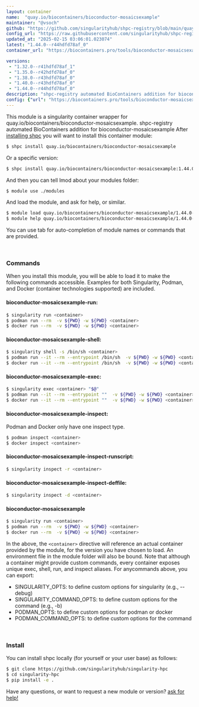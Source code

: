 ```yaml
---
layout: container
name:  "quay.io/biocontainers/bioconductor-mosaicsexample"
maintainer: "@vsoch"
github: "https://github.com/singularityhub/shpc-registry/blob/main/quay.io/biocontainers/bioconductor-mosaicsexample/container.yaml"
config_url: "https://raw.githubusercontent.com/singularityhub/shpc-registry/main/quay.io/biocontainers/bioconductor-mosaicsexample/container.yaml"
updated_at: "2025-02-15 03:06:01.023074"
latest: "1.44.0--r44hdfd78af_0"
container_url: "https://biocontainers.pro/tools/bioconductor-mosaicsexample"

versions:
 - "1.32.0--r41hdfd78af_1"
 - "1.35.0--r42hdfd78af_0"
 - "1.38.0--r43hdfd78af_0"
 - "1.40.0--r43hdfd78af_0"
 - "1.44.0--r44hdfd78af_0"
description: "shpc-registry automated BioContainers addition for bioconductor-mosaicsexample"
config: {"url": "https://biocontainers.pro/tools/bioconductor-mosaicsexample", "maintainer": "@vsoch", "description": "shpc-registry automated BioContainers addition for bioconductor-mosaicsexample", "latest": {"1.44.0--r44hdfd78af_0": "sha256:d9c41789518b5afb7fb2f65d8b10da6a76b337e5919fb97fc4da94c669fd27c7"}, "tags": {"1.32.0--r41hdfd78af_1": "sha256:eb78e6f170399adab1ee79e414e75cdb8aedf60b5a4553d18c8ee8630ac4526a", "1.35.0--r42hdfd78af_0": "sha256:1bfdb74522ac80dca43bcd0cfe9804b3fb44591997b2edc905d10202c4ee8644", "1.38.0--r43hdfd78af_0": "sha256:c44bce7070a06e4a32ba9096ece094c400f85bf6be51b2720cfd8a84cd10f7c0", "1.40.0--r43hdfd78af_0": "sha256:8db0ad0cd97539ccc24678df5289c961c5cabdb8cef86c7ae4489e72a3967d3a", "1.44.0--r44hdfd78af_0": "sha256:d9c41789518b5afb7fb2f65d8b10da6a76b337e5919fb97fc4da94c669fd27c7"}, "docker": "quay.io/biocontainers/bioconductor-mosaicsexample"}
---
```


This module is a singularity container wrapper for quay.io/biocontainers/bioconductor-mosaicsexample.
shpc-registry automated BioContainers addition for bioconductor-mosaicsexample
After [installing shpc](#install) you will want to install this container module:


```bash
$ shpc install quay.io/biocontainers/bioconductor-mosaicsexample
```

Or a specific version:

```bash
$ shpc install quay.io/biocontainers/bioconductor-mosaicsexample:1.44.0--r44hdfd78af_0
```

And then you can tell lmod about your modules folder:

```bash
$ module use ./modules
```

And load the module, and ask for help, or similar.

```bash
$ module load quay.io/biocontainers/bioconductor-mosaicsexample/1.44.0--r44hdfd78af_0
$ module help quay.io/biocontainers/bioconductor-mosaicsexample/1.44.0--r44hdfd78af_0
```

You can use tab for auto-completion of module names or commands that are provided.

<br>

### Commands

When you install this module, you will be able to load it to make the following commands accessible.
Examples for both Singularity, Podman, and Docker (container technologies supported) are included.

#### bioconductor-mosaicsexample-run:

```bash
$ singularity run <container>
$ podman run --rm  -v ${PWD} -w ${PWD} <container>
$ docker run --rm  -v ${PWD} -w ${PWD} <container>
```

#### bioconductor-mosaicsexample-shell:

```bash
$ singularity shell -s /bin/sh <container>
$ podman run --it --rm --entrypoint /bin/sh  -v ${PWD} -w ${PWD} <container>
$ docker run --it --rm --entrypoint /bin/sh  -v ${PWD} -w ${PWD} <container>
```

#### bioconductor-mosaicsexample-exec:

```bash
$ singularity exec <container> "$@"
$ podman run --it --rm --entrypoint ""  -v ${PWD} -w ${PWD} <container> "$@"
$ docker run --it --rm --entrypoint ""  -v ${PWD} -w ${PWD} <container> "$@"
```

#### bioconductor-mosaicsexample-inspect:

Podman and Docker only have one inspect type.

```bash
$ podman inspect <container>
$ docker inspect <container>
```

#### bioconductor-mosaicsexample-inspect-runscript:

```bash
$ singularity inspect -r <container>
```

#### bioconductor-mosaicsexample-inspect-deffile:

```bash
$ singularity inspect -d <container>
```



#### bioconductor-mosaicsexample

```bash
$ singularity run <container>
$ podman run --rm  -v ${PWD} -w ${PWD} <container>
$ docker run --rm  -v ${PWD} -w ${PWD} <container>
```


In the above, the `<container>` directive will reference an actual container provided
by the module, for the version you have chosen to load. An environment file in the
module folder will also be bound. Note that although a container
might provide custom commands, every container exposes unique exec, shell, run, and
inspect aliases. For anycommands above, you can export:

 - SINGULARITY_OPTS: to define custom options for singularity (e.g., --debug)
 - SINGULARITY_COMMAND_OPTS: to define custom options for the command (e.g., -b)
 - PODMAN_OPTS: to define custom options for podman or docker
 - PODMAN_COMMAND_OPTS: to define custom options for the command

<br>

### Install

You can install shpc locally (for yourself or your user base) as follows:

```bash
$ git clone https://github.com/singularityhub/singularity-hpc
$ cd singularity-hpc
$ pip install -e .
```

Have any questions, or want to request a new module or version? [ask for help!](https://github.com/singularityhub/singularity-hpc/issues)